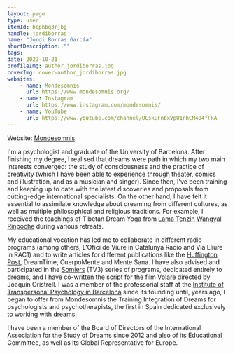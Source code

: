 ```yaml
---
layout: page
type: user
itemId: bcphbq3rjbg
handle: jordiborras
name: "Jordi Borràs García"
shortDescription: ""
tags:
date: 2022-10-21
profileImg: author_jordiborras.jpg
coverImg: cover-author_jordiborras.jpg
websites:
    - name: Mondesomnis
      url: https://www.mondesomnis.org/
    - name: Instagram
      url: https://www.instagram.com/mondesomnis/
    - name: YouTube
      url: https://www.youtube.com/channel/UCskuFnbxVpU1nhCM404fFkA
---
```


Website: <a href="https://www.mondesomnis.org/" target="_blank">Mondesomnis</a>

I'm a psychologist and graduate of the University of Barcelona. After finishing my degree, I realised that dreams were path in which my two main interests converged: the study of consciousness and the practice of creativity (which I have been able to experience through theater, comics and illustration, and as a musician and singer). Since then, I've been training and keeping up to date with the latest discoveries and proposals from cutting-edge international specialists. On the other hand, I have felt it essential to assimilate knowledge about dreaming from different cultures, as well as multiple philosophical and religious traditions. For example, I received the teachings of Tibetan Dream Yoga from <a href="https://en.wikipedia.org/wiki/Tenzin_Wangyal_Rinpoche" target="_blank">Lama Tenzin Wangyal Rinpoche</a> during various retreats.

My educational vocation has led me to collaborate in different radio programs (among others, L'Ofici de Viure in Catalunya Ràdio and Via Lliure in RAC1) and to write articles for different publications like the <a href="https://www.huffpost.com/entry/nine-months-to-dream_b_58594c18e4b06ae7ec2a419c" target="_blank">Huffington Post</a>, DreamTime, CuerpoMente and Mente Sana. I have also advised and participated in the <a href="https://www.youtube.com/watch?v=EoQ6kJHv3HY" target="_blank">Somiers</a> (TV3) series of programs, dedicated entirely to dreams, and I have co-written the script for the film <a href="https://www.youtube.com/watch?v=f1VHNfJAIP0" target="_blank">Volare</a> directed by Joaquín Oristrell. I was a member of the professorial staff at the <a href="http://transpersonal.cat/en/el-iptb/" target="_blank">Institute of Transpersonal Psychology in Barcelona</a> since its founding until, years ago, I began to offer from Mondesomnis the Training Integration of Dreams for psychologists and psychotherapists, the first in Spain dedicated exclusively to working with dreams.

I have been a member of the Board of Directors of the International Association for the Study of Dreams since 2012 and also of its Educational Committee, as well as its Global Representative for Europe.
